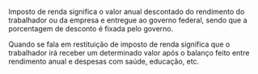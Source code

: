 Imposto de renda significa o valor anual descontado do rendimento do trabalhador
 ou da empresa e entregue ao governo federal, sendo que a porcentagem de desconto
 é fixada pelo governo.

Quando se fala em restituição de imposto de renda significa que o trabalhador 
irá receber um determinado valor após o balanço feito entre rendimento anual e 
despesas com saúde, educação, etc.